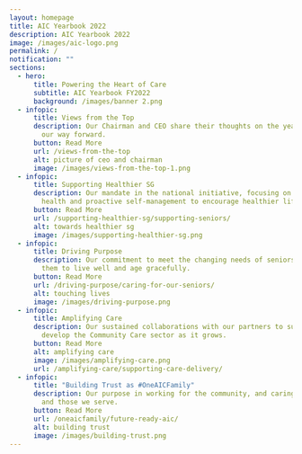 ```yaml
---
layout: homepage
title: AIC Yearbook 2022
description: AIC Yearbook 2022
image: /images/aic-logo.png
permalink: /
notification: ""
sections:
  - hero:
      title: Powering the Heart of Care
      subtitle: AIC Yearbook FY2022
      background: /images/banner 2.png
  - infopic:
      title: Views from the Top
      description: Our Chairman and CEO share their thoughts on the year passed and
        our way forward.
      button: Read More
      url: /views-from-the-top
      alt: picture of ceo and chairman
      image: /images/views-from-the-top-1.png
  - infopic:
      title: Supporting Healthier SG
      description: Our mandate in the national initiative, focusing on preventive
        health and proactive self-management to encourage healthier lifestyles.
      button: Read More
      url: /supporting-healthier-sg/supporting-seniors/
      alt: towards healthier sg
      image: /images/supporting-healthier-sg.png
  - infopic:
      title: Driving Purpose
      description: Our commitment to meet the changing needs of seniors, and enabling
        them to live well and age gracefully.
      button: Read More
      url: /driving-purpose/caring-for-our-seniors/
      alt: touching lives
      image: /images/driving-purpose.png
  - infopic:
      title: Amplifying Care
      description: Our sustained collaborations with our partners to support and
        develop the Community Care sector as it grows.
      button: Read More
      alt: amplifying care
      image: /images/amplifying-care.png
      url: /amplifying-care/supporting-care-delivery/
  - infopic:
      title: "Building Trust as #OneAICFamily"
      description: Our purpose in working for the community, and caring for our people
        and those we serve.
      button: Read More
      url: /oneaicfamily/future-ready-aic/
      alt: building trust
      image: /images/building-trust.png
---
```

